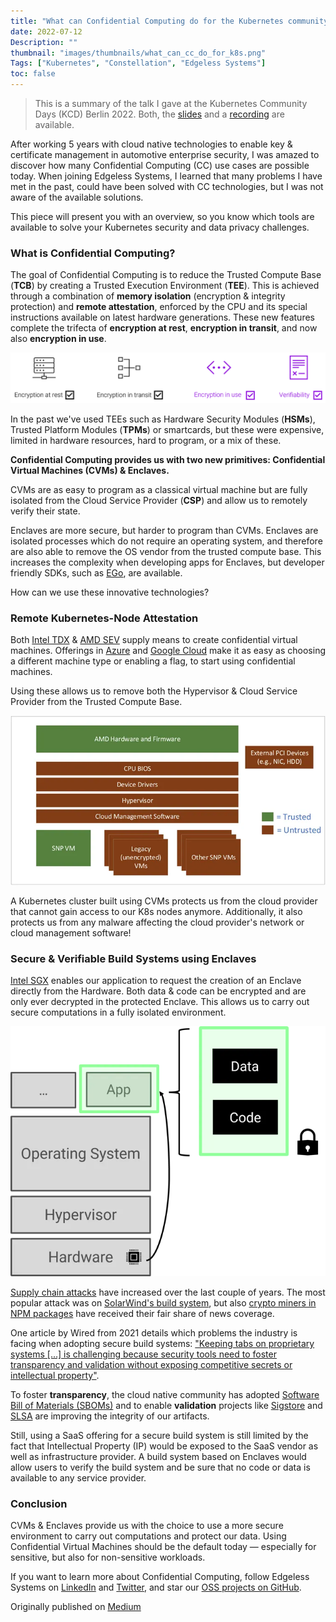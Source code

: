 ```yaml
---
title: "What can Confidential Computing do for the Kubernetes community?"
date: 2022-07-12
Description: ""
thumbnail: "images/thumbnails/what_can_cc_do_for_k8s.png"
Tags: ["Kubernetes", "Constellation", "Edgeless Systems"]
toc: false
---
```


> This is a summary of the talk I gave at the Kubernetes Community Days (KCD) Berlin 2022. Both, the [slides](https://docs.google.com/presentation/d/17xThNh8vCj42s2pYjoe6DN3i2pzwDh4S/edit#slide=id.p1) and a [recording](https://www.youtube.com/watch?v=PhleEbcWkuM) are available.

After working 5 years with cloud native technologies to enable key & certificate management in automotive enterprise security, I was amazed to discover how many Confidential Computing (CC) use cases are possible today. When joining Edgeless Systems, I learned that many problems I have met in the past, could have been solved with CC technologies, but I was not aware of the available solutions.

This piece will present you with an overview, so you know which tools are available to solve your Kubernetes security and data privacy challenges.

### What is Confidential Computing?

The goal of Confidential Computing is to reduce the Trusted Compute Base (**TCB**) by creating a Trusted Execution Environment (**TEE**). This is achieved through a combination of **memory isolation** (encryption & integrity protection) and **remote attestation**, enforced by the CPU and its special instructions available on latest hardware generations. These new features complete the trifecta of **encryption at rest**, **encryption in transit**, and now also **encryption in use**.

![](./overview.webp)

In the past we've used TEEs such as Hardware Security Modules (**HSMs**), Trusted Platform Modules (**TPMs**) or smartcards, but these were expensive, limited in hardware resources, hard to program, or a mix of these.

**Confidential Computing provides us with two new primitives: Confidential Virtual Machines (CVMs) & Enclaves.**

CVMs are as easy to program as a classical virtual machine but are fully isolated from the Cloud Service Provider (**CSP**) and allow us to remotely verify their state.

Enclaves are more secure, but harder to program than CVMs. Enclaves are isolated processes which do not require an operating system, and therefore are also able to remove the OS vendor from the trusted compute base. This increases the complexity when developing apps for Enclaves, but developer friendly SDKs, such as [EGo](https://github.com/edgelesssys/ego), are available.

How can we use these innovative technologies?

### Remote Kubernetes-Node Attestation

Both [Intel TDX](https://www.intel.com/content/www/us/en/developer/tools/trust-domain-extensions/overview.html) & [AMD SEV](https://www.amd.com/en/developer/sev.html) supply means to create confidential virtual machines. Offerings in [Azure](https://azure.microsoft.com/en-us/solutions/confidential-compute/#overview) and [Google Cloud](https://cloud.google.com/security/products/confidential-computing?hl=en) make it as easy as choosing a different machine type or enabling a flag, to start using confidential machines.

Using these allows us to remove both the Hypervisor & Cloud Service Provider from the Trusted Compute Base.

![](./snp.webp)

A Kubernetes cluster built using CVMs protects us from the cloud provider that cannot gain access to our K8s nodes anymore. Additionally, it also protects us from any malware affecting the cloud provider's network or cloud management software!

### Secure & Verifiable Build Systems using Enclaves

[Intel SGX](https://www.intel.com/content/www/us/en/developer/tools/software-guard-extensions/overview.html) enables our application to request the creation of an Enclave directly from the Hardware. Both data & code can be encrypted and are only ever decrypted in the protected Enclave. This allows us to carry out secure computations in a fully isolated environment.

![](./sgx.webp)

[Supply chain attacks](https://en.wikipedia.org/wiki/Supply_chain_attack) have increased over the last couple of years. The most popular attack was on [SolarWind's build system](https://choice.npr.org/index.html?origin=https%3A%2F%2Fwww.npr.org%2F2021%2F04%2F16%2F985439655%2Fa-worst-nightmare-cyberattack-the-untold-story-of-the-solarwinds-hack), but also [crypto miners in NPM packages](https://blog.sonatype.com/newly-found-npm-malware-mines-cryptocurrency-on-windows-linux-macos-devices) have received their fair share of news coverage.

One article by Wired from 2021 details which problems the industry is facing when adopting secure build systems: ["Keeping tabs on proprietary systems […] is challenging because security tools need to foster transparency and validation without exposing competitive secrets or intellectual property"](https://www.wired.com/story/solarwinds-hack-supply-chain-threats-improvements/).

To foster **transparency**, the cloud native community has adopted [Software Bill of Materials (SBOMs)](https://www.cisa.gov/sbom) and to enable **validation** projects like [Sigstore](https://www.sigstore.dev/) and [SLSA](https://slsa.dev/) are improving the integrity of our artifacts.

Still, using a SaaS offering for a secure build system is still limited by the fact that Intellectual Property (IP) would be exposed to the SaaS vendor as well as infrastructure provider. A build system based on Enclaves would allow users to verify the build system and be sure that no code or data is available to any service provider.

### Conclusion

CVMs & Enclaves provide us with the choice to use a more secure environment to carry out computations and protect our data. Using Confidential Virtual Machines should be the default today — especially for sensitive, but also for non-sensitive workloads.

If you want to learn more about Confidential Computing, follow Edgeless Systems on [LinkedIn](https://www.linkedin.com/company/edgeless-systems) and [Twitter](https://twitter.com/EdgelessSystems), and star our [OSS projects on GitHub](https://github.com/edgelesssys).

Originally published on [Medium](https://medium.com/@datosh18/what-can-confidential-computing-do-for-the-kubernetes-community-96bb2278c329)

